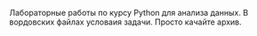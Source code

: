 Лабораторные работы по курсу Python для анализа данных. В вордовских файлах условаия задачи. Просто качайте архив. 
